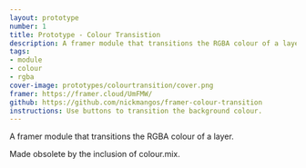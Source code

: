 ```yaml
---
layout: prototype
number: 1
title: Prototype - Colour Transistion
description: A framer module that transitions the RGBA colour of a layer
tags:
- module
- colour
- rgba
cover-image: prototypes/colourtransition/cover.png
framer: https://framer.cloud/UmFMW/
github: https://github.com/nickmangos/framer-colour-transition
instructions: Use buttons to transition the background colour.
---
```


A framer module that transitions the RGBA colour of a layer.

Made obsolete by the inclusion of colour.mix.